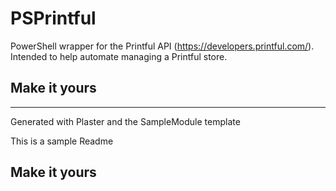 # PSPrintful

PowerShell wrapper for the Printful API (https://developers.printful.com/). Intended to help automate managing a Printful store.

## Make it yours

---
Generated with Plaster and the SampleModule template


This is a sample Readme

## Make it yours
